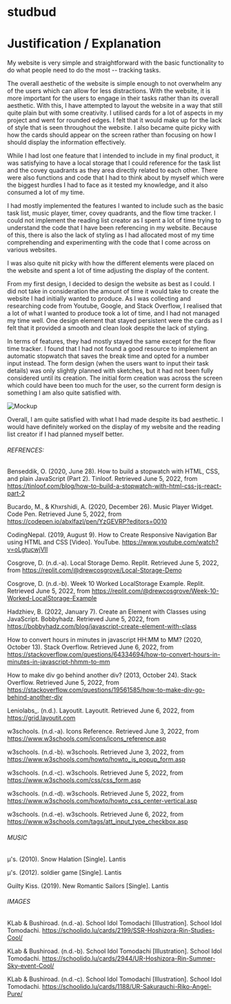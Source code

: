 # studbud
# Justification / Explanation

My website is very simple and straightforward with the basic functionality to do what people need to do the most -- tracking tasks. 

The overall aesthetic of the website is simple enough to not overwhelm any of the users which can allow for less distractions. With the website, it is more important for the users to engage in their tasks rather than its overall aesthetic. With this, I have attempted to layout the website in a way that still quite plain but with some creativity. I utilised cards for a lot of aspects in my project and went for rounded edges. I felt that it would make up for the lack of style that is seen throughout the website. I also became quite picky with how the cards should appear on the screen rather than focusing on how I should display the information effectively. 

While I had lost one feature that I intended to include in my final product, it was satisfying to have a local storage that I could reference for the task list and the covey quadrants as they area directly related to each other. There were also functions and code that I had to think about by myself which were the biggest hurdles I had to face as it tested my knowledge, and it also consumed a lot of my time. 

I had mostly implemented the features I wanted to include such as the basic task list, music player, timer, covey quadrants, and the flow time tracker. I could not implement the reading list creator as I spent a lot of time trying to understand the code that I have been referencing in my website. Because of this, there is also the lack of styling as I had allocated most of my time comprehending and experimenting with the code that I come across on various websites. 

I was also quite nit picky with how the different elements were placed on the website and spent a lot of time adjusting the display of the content.  

From my first design, I decided to design the website as best as I could. I did not take in consideration the amount of time it would take to create the website I had initially wanted to produce. As I was collecting and researching code from Youtube, Google, and Stack Overflow, I realised that a lot of what I wanted to produce took a lot of time, and I had not managed my time well. One design element that stayed persistent were the cards as I felt that it provided a smooth and clean look despite the lack of styling. 

In terms of features, they had mostly stayed the same except for the flow time tracker. I found that I had not found a good resource to implement an automatic stopwatch that saves the break time and opted for a number input instead. The form design (when the users want to input their task details) was only slightly planned with sketches, but it had not been fully considered until its creation. The initial form creation was across the screen which could have been too much for the user, so the current form design is something I am also quite satisfied with. 

![Mockup](images/Mockup.png)


Overall, I am quite satisfied with what I had made despite its bad aesthetic. I would have definitely worked on the display of my website and the reading list creator if I had planned myself better. 


###### REFRENCES:
Benseddik, O. (2020, June 28). How to build a stopwatch with HTML, CSS, and plain JavaScript (Part 2). Tinloof. Retrieved June 5, 2022, from https://tinloof.com/blog/how-to-build-a-stopwatch-with-html-css-js-react-part-2

Bucardo, M., & Khxrshidi, A. (2020, December 26). Music Player Widget. Code Pen. Retrieved June 5, 2022, from https://codepen.io/abxlfazl/pen/YzGEVRP?editors=0010

CodingNepal. (2019, August 9). How to Create Responsive Navigation Bar using HTML and CSS [Video]. YouTube. https://www.youtube.com/watch?v=oLgtucwjVII

Cosgrove, D. (n.d.-a). Local Storage Demo. Replit. Retrieved June 5, 2022, from https://replit.com/@drewcosgrove/Local-Storage-Demo

Cosgrove, D. (n.d.-b). Week 10 Worked LocalStorage Example. Replit. Retrieved June 5, 2022, from https://replit.com/@drewcosgrove/Week-10-Worked-LocalStorage-Example

Hadzhiev, B. (2022, January 7). Create an Element with Classes using JavaScript. Bobbyhadz. Retrieved June 5, 2022, from https://bobbyhadz.com/blog/javascript-create-element-with-class

How to convert hours in minutes in javascript HH:MM to MM? (2020, October 13). Stack Overflow. Retrieved June 6, 2022, from https://stackoverflow.com/questions/64334694/how-to-convert-hours-in-minutes-in-javascript-hhmm-to-mm

How to make div go behind another div? (2013, October 24). Stack Overflow. Retrieved June 5, 2022, from https://stackoverflow.com/questions/19561585/how-to-make-div-go-behind-another-div

Leniolabs_. (n.d.). Layoutit. Layoutit. Retrieved June 6, 2022, from https://grid.layoutit.com

w3schools. (n.d.-a). Icons Reference. Retrieved June 3, 2022, from https://www.w3schools.com/icons/icons_reference.asp

w3schools. (n.d.-b). w3schools. Retrieved June 3, 2022, from https://www.w3schools.com/howto/howto_js_popup_form.asp

w3schools. (n.d.-c). w3schools. Retrieved June 5, 2022, from https://www.w3schools.com/css/css_form.asp

w3schools. (n.d.-d). w3schools. Retrieved June 5, 2022, from https://www.w3schools.com/howto/howto_css_center-vertical.asp

w3schools. (n.d.-e). w3schools. Retrieved June 6, 2022, from https://www.w3schools.com/tags/att_input_type_checkbox.asp


###### MUSIC
μ's. (2010). Snow Halation [Single]. Lantis

μ's. (2012). soldier game [Single]. Lantis

Guilty Kiss. (2019). New Romantic Sailors [Single]. Lantis

###### IMAGES
KLab & Bushiroad. (n.d.-a). School Idol Tomodachi [Illustration]. School Idol Tomodachi. https://schoolido.lu/cards/2199/SSR-Hoshizora-Rin-Studies-Cool/

KLab & Bushiroad. (n.d.-b). School Idol Tomodachi [Illustration]. School Idol Tomodachi. https://schoolido.lu/cards/2944/UR-Hoshizora-Rin-Summer-Sky-event-Cool/

KLab & Bushiroad. (n.d.-c). School Idol Tomodachi [Illustration]. School Idol Tomodachi. https://schoolido.lu/cards/1188/UR-Sakurauchi-Riko-Angel-Pure/